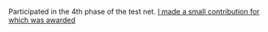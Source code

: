 Participated in the 4th phase of the test net.
[I made a small contribution for which was awarded](https://youtu.be/1AUMW1TGtqE)
